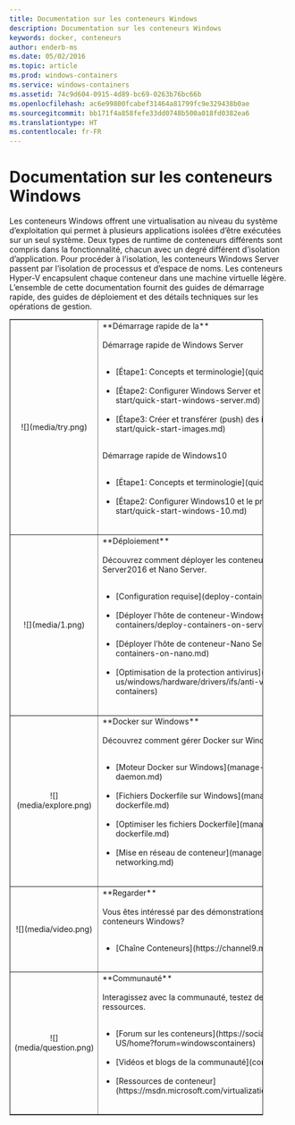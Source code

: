 ```yaml
---
title: Documentation sur les conteneurs Windows
description: Documentation sur les conteneurs Windows
keywords: docker, conteneurs
author: enderb-ms
ms.date: 05/02/2016
ms.topic: article
ms.prod: windows-containers
ms.service: windows-containers
ms.assetid: 74c9d604-0915-4d89-bc69-0263b76bc66b
ms.openlocfilehash: ac6e99800fcabef31464a81799fc9e329438b0ae
ms.sourcegitcommit: bb171f4a858fefe33dd0748b500a018fd0382ea6
ms.translationtype: HT
ms.contentlocale: fr-FR
---
```

# <a name="windows-containers-documentation"></a>Documentation sur les conteneurs Windows

Les conteneurs Windows offrent une virtualisation au niveau du système d’exploitation qui permet à plusieurs applications isolées d’être exécutées sur un seul système. Deux types de runtime de conteneurs différents sont compris dans la fonctionnalité, chacun avec un degré différent d’isolation d’application. Pour procéder à l’isolation, les conteneurs Windows Server passent par l’isolation de processus et d’espace de noms. Les conteneurs Hyper-V encapsulent chaque conteneur dans une machine virtuelle légère. L’ensemble de cette documentation fournit des guides de démarrage rapide, des guides de déploiement et des détails techniques sur les opérations de gestion.

<table border="1" style="background-color:FFFFCC;border-collapse:collapse;border:1px solid FFCC00;color:000000;width:90%" cellpadding="25" cellspacing="5">
<tr>
<td ><center>![](media/try.png)</center></td>
<td>**Démarrage rapide de la**<br /><br />
Démarrage rapide de Windows Server<br /><br />
<ul>
<li>[Étape1: Concepts et terminologie](quick-start/index.md)<br /><br /></li>
<li>[Étape2: Configurer Windows Server et le premier conteneur](quick-start/quick-start-windows-server.md)<br /><br /></li>
<li>[Étape3: Créer et transférer (push) des images de conteneur](quick-start/quick-start-images.md)<br /><br /></li>
</ul>
Démarrage rapide de Windows10<br /><br />
<ul>
<li>[Étape1: Concepts et terminologie](quick-start/index.md)<br /><br /></li>
<li>[Étape2: Configurer Windows10 et le premier conteneur](quick-start/quick-start-windows-10.md)<br /><br /></li>
</ul>
</td>
</tr>
<tr>
<td ><center>![](media/1.png)</center></td>
<td>**Déploiement**<br /><br />
Découvrez comment déployer les conteneurs Windows sur Windows Server2016 et Nano Server.<br /><br />
<ul>
<li>[Configuration requise](deploy-containers/system-requirements.md)<br /><br /></li>
<li>[Déployer l’hôte de conteneur-Windows Server](deploy-containers/deploy-containers-on-server.md)<br /><br /></li>
<li>[Déployer l’hôte de conteneur-Nano Server](deploy-containers/deploy-containers-on-nano.md)<br /><br /></li>
<li>[Optimisation de la protection antivirus](https://msdn.microsoft.com/en-us/windows/hardware/drivers/ifs/anti-virus-optimization-for-windows-containers)<br /><br /></li>
</ul>
</td>
</tr>

<tr>
<td ><center>![](media/explore.png)</center></td>
<td>**Docker sur Windows**<br /><br />
Découvrez comment gérer Docker sur Windows.<br /><br />
<ul>
<li>[Moteur Docker sur Windows](manage-docker/configure-docker-daemon.md)<br /><br /></li>
<li>[Fichiers Dockerfile sur Windows](manage-docker/manage-windows-dockerfile.md)<br /><br /></li>
<li>[Optimiser les fichiers Dockerfile](manage-docker/optimize-windows-dockerfile.md)<br /><br /></li>
<li>[Mise en réseau de conteneur](manage-containers/container-networking.md)<br /><br /></li>
</ul>
</td>
</tr>

<tr>
<td ><center>![](media/video.png)</center></td>
<td>**Regarder**<br /><br />
Vous êtes intéressé par des démonstrations et des interviews de l’équipe des conteneurs Windows?<br /><br />
<ul>
<li>[Chaîne Conteneurs](https://channel9.msdn.com/Blogs/containers)</li>
</ul>
<br />
</td>
</tr>

<tr>
<td ><center>![](media/question.png)</center></td>
<td>**Communauté**<br /><br />
Interagissez avec la communauté, testez des exemples et trouvez d’autres ressources.<br /><br />
<ul>
<li>[Forum sur les conteneurs](https://social.msdn.microsoft.com/Forums/en-US/home?forum=windowscontainers)<br /><br /></li>
<li>[Vidéos et blogs de la communauté](communitylinks.md)<br /><br /></li>
<li>[Ressources de conteneur](https://msdn.microsoft.com/virtualization/community/community_overview)<br /><br /></li>
</ul>
</td>
</tr>
</table>
